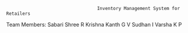                                       Inventory Management System for Retailers

Team Members:
Sabari Shree R
Krishna Kanth G V
Sudhan I
Varsha K P
